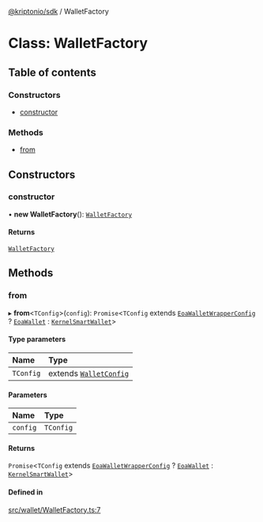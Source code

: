 [@kriptonio/sdk](../README.md) / WalletFactory

# Class: WalletFactory

## Table of contents

### Constructors

- [constructor](WalletFactory.md#constructor)

### Methods

- [from](WalletFactory.md#from)

## Constructors

### constructor

• **new WalletFactory**(): [`WalletFactory`](WalletFactory.md)

#### Returns

[`WalletFactory`](WalletFactory.md)

## Methods

### from

▸ **from**\<`TConfig`\>(`config`): `Promise`\<`TConfig` extends [`EoaWalletWrapperConfig`](../README.md#eoawalletwrapperconfig) ? [`EoaWallet`](EoaWallet.md) : [`KernelSmartWallet`](KernelSmartWallet.md)\>

#### Type parameters

| Name | Type |
| :------ | :------ |
| `TConfig` | extends [`WalletConfig`](../README.md#walletconfig) |

#### Parameters

| Name | Type |
| :------ | :------ |
| `config` | `TConfig` |

#### Returns

`Promise`\<`TConfig` extends [`EoaWalletWrapperConfig`](../README.md#eoawalletwrapperconfig) ? [`EoaWallet`](EoaWallet.md) : [`KernelSmartWallet`](KernelSmartWallet.md)\>

#### Defined in

[src/wallet/WalletFactory.ts:7](https://github.com/kriptonio/sdk/blob/81ecf53/src/wallet/WalletFactory.ts#L7)

